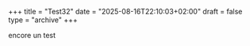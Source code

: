 +++
title = "Test32"
date = "2025-08-16T22:10:03+02:00"
draft = false
type = "archive"
+++

encore un test
